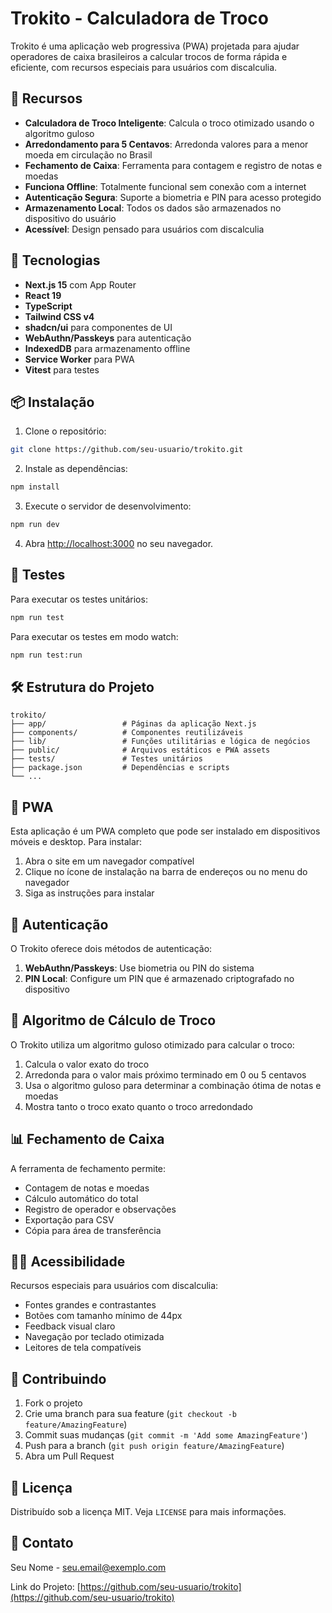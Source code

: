 # Trokito - Calculadora de Troco

Trokito é uma aplicação web progressiva (PWA) projetada para ajudar operadores de caixa brasileiros a calcular trocos de forma rápida e eficiente, com recursos especiais para usuários com discalculia.

## 🌟 Recursos

- **Calculadora de Troco Inteligente**: Calcula o troco otimizado usando o algoritmo guloso
- **Arredondamento para 5 Centavos**: Arredonda valores para a menor moeda em circulação no Brasil
- **Fechamento de Caixa**: Ferramenta para contagem e registro de notas e moedas
- **Funciona Offline**: Totalmente funcional sem conexão com a internet
- **Autenticação Segura**: Suporte a biometria e PIN para acesso protegido
- **Armazenamento Local**: Todos os dados são armazenados no dispositivo do usuário
- **Acessível**: Design pensado para usuários com discalculia

## 🚀 Tecnologias

- **Next.js 15** com App Router
- **React 19**
- **TypeScript**
- **Tailwind CSS v4**
- **shadcn/ui** para componentes de UI
- **WebAuthn/Passkeys** para autenticação
- **IndexedDB** para armazenamento offline
- **Service Worker** para PWA
- **Vitest** para testes

## 📦 Instalação

1. Clone o repositório:

```bash
git clone https://github.com/seu-usuario/trokito.git
```

2. Instale as dependências:

```bash
npm install
```

3. Execute o servidor de desenvolvimento:

```bash
npm run dev
```

4. Abra [http://localhost:3000](http://localhost:3000) no seu navegador.

## 🧪 Testes

Para executar os testes unitários:

```bash
npm run test
```

Para executar os testes em modo watch:

```bash
npm run test:run
```

## 🛠️ Estrutura do Projeto

```
trokito/
├── app/                 # Páginas da aplicação Next.js
├── components/          # Componentes reutilizáveis
├── lib/                 # Funções utilitárias e lógica de negócios
├── public/              # Arquivos estáticos e PWA assets
├── tests/               # Testes unitários
├── package.json         # Dependências e scripts
└── ...
```

## 📱 PWA

Esta aplicação é um PWA completo que pode ser instalado em dispositivos móveis e desktop. Para instalar:

1. Abra o site em um navegador compatível
2. Clique no ícone de instalação na barra de endereços ou no menu do navegador
3. Siga as instruções para instalar

## 🔐 Autenticação

O Trokito oferece dois métodos de autenticação:

1. **WebAuthn/Passkeys**: Use biometria ou PIN do sistema
2. **PIN Local**: Configure um PIN que é armazenado criptografado no dispositivo

## 🧮 Algoritmo de Cálculo de Troco

O Trokito utiliza um algoritmo guloso otimizado para calcular o troco:

1. Calcula o valor exato do troco
2. Arredonda para o valor mais próximo terminado em 0 ou 5 centavos
3. Usa o algoritmo guloso para determinar a combinação ótima de notas e moedas
4. Mostra tanto o troco exato quanto o troco arredondado

## 📊 Fechamento de Caixa

A ferramenta de fechamento permite:

- Contagem de notas e moedas
- Cálculo automático do total
- Registro de operador e observações
- Exportação para CSV
- Cópia para área de transferência

## 🧑‍💼 Acessibilidade

Recursos especiais para usuários com discalculia:

- Fontes grandes e contrastantes
- Botões com tamanho mínimo de 44px
- Feedback visual claro
- Navegação por teclado otimizada
- Leitores de tela compatíveis

## 🤝 Contribuindo

1. Fork o projeto
2. Crie uma branch para sua feature (`git checkout -b feature/AmazingFeature`)
3. Commit suas mudanças (`git commit -m 'Add some AmazingFeature'`)
4. Push para a branch (`git push origin feature/AmazingFeature`)
5. Abra um Pull Request

## 📄 Licença

Distribuído sob a licença MIT. Veja `LICENSE` para mais informações.

## 📧 Contato

Seu Nome - seu.email@exemplo.com

Link do Projeto: [https://github.com/seu-usuario/trokito](https://github.com/seu-usuario/trokito)
